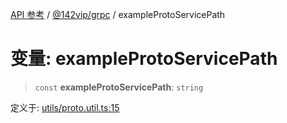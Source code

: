 [API 参考](../wiki/Home) / [@142vip/grpc](../wiki/@142vip.grpc) / exampleProtoServicePath

# 变量: exampleProtoServicePath

> `const` **exampleProtoServicePath**: `string`

定义于: [utils/proto.util.ts:15](https://github.com/142vip/core-x/blob/58a4aca72f73ebc92491a458c9b83754486dc296/packages/grpc/src/utils/proto.util.ts#L15)
